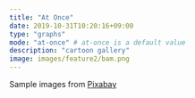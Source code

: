 ```yaml
---
title: "At Once"
date: 2019-10-31T10:20:16+09:00
type: "graphs"
mode: "at-once" # at-once is a default value
description: "cartoon gallery"
image: images/feature2/bam.png
---
```


Sample images from [Pixabay](https://pixabay.com)

